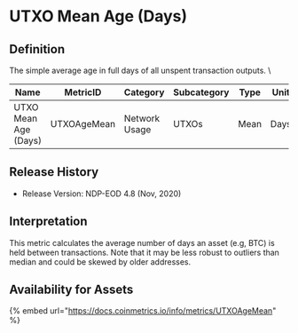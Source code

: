 # UTXO Mean Age (Days)

## Definition

The simple average age in full days of all unspent transaction outputs. \


| Name                 | MetricID    | Category      | Subcategory | Type | Unit | Interval |
| -------------------- | ----------- | ------------- | ----------- | ---- | ---- | -------- |
| UTXO Mean Age (Days) | UTXOAgeMean | Network Usage | UTXOs       | Mean | Days | 1 day    |

## Release History

* Release Version: NDP-EOD 4.8 (Nov, 2020)

## Interpretation

This metric calculates the average number of days an asset (e.g, BTC) is held between transactions. Note that it may be less robust to outliers than median and could be skewed by older addresses.

## Availability for Assets

{% embed url="https://docs.coinmetrics.io/info/metrics/UTXOAgeMean" %}
